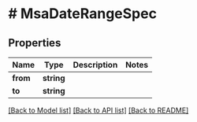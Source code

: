 # # MsaDateRangeSpec

## Properties

Name | Type | Description | Notes
------------ | ------------- | ------------- | -------------
**from** | **string** |  |
**to** | **string** |  |

[[Back to Model list]](../../README.md#models) [[Back to API list]](../../README.md#endpoints) [[Back to README]](../../README.md)
